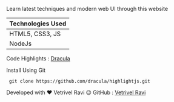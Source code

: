 Learn latest techniques and modern web UI through this website

| Technologies Used |
| ----------------- |
| HTML5, CSS3, JS   |
| NodeJs            |

Code Highlights : [Dracula](https://draculatheme.com/highlightjs)

Install Using Git

```
 git clone https://github.com/dracula/highlightjs.git
```

Developed with ♥ Vetrivel Ravi :wink:
GitHub : [Vetrivel Ravi](https://github.com/Vetrivel-VP)
